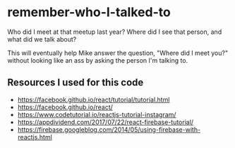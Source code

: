 # remember-who-I-talked-to
Who did I meet at that meetup last year?  Where did I see that person, and what did we talk about?

This will eventually help Mike answer the question, "Where did I meet you?" without looking like an ass by asking the person I'm talking to.

## Resources I used for this code
* https://facebook.github.io/react/tutorial/tutorial.html
* https://facebook.github.io/react/
* https://www.codetutorial.io/reactjs-tutorial-instagram/
* https://appdividend.com/2017/07/22/react-firebase-tutorial/
* https://firebase.googleblog.com/2014/05/using-firebase-with-reactjs.html
